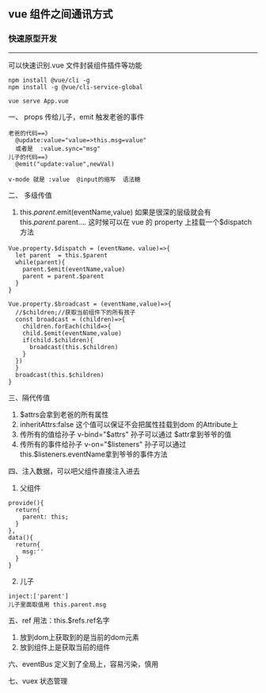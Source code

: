 ## vue 组件之间通讯方式

### 快速原型开发

---

可以快速识别.vue 文件封装组件插件等功能

```
npm install @vue/cli -g
npm install -g @vue/cli-service-global

vue serve App.vue
```

一、 props 传给儿子，emit 触发老爸的事件

```
老爸的代码==》
  @update:value="value=>this.msg=value"
  或者是  :value.sync="msg"
儿子的代码==》
  @emit("update:value",newVal)
```

```
v-mode 就是 :value  @input的缩写  语法糖
```

二、 多级传值

1. this.$parent.$emit(eventName,value)
   如果是很深的层级就会有 this.$parent.$parent....
   这时候可以在 vue 的 property 上挂载一个\$dispatch 方法

```
Vue.property.$dispatch = (eventName，value)=>{
  let parent  = this.$parent
  while(parent){
    parent.$emit(eventName,value)
    parent = parent.$parent
  }
}
```

```
Vue.property.$broadcast = (eventName,value)=>{
  //$children;//获取当前组件下的所有孩子
  const broadcast = (children)=>{
    children.forEach(child=>{
    child.$emit(eventName,value)
    if(child.$children){
      broadcast(this.$children)
    }
  })
  }
  broadcast(this.$children)
}

```
三、隔代传值  
  1.  $attrs会拿到老爸的所有属性
  2.  inheritAttrs:false 这个值可以保证不会把属性挂载到dom 的Attribute上
  3.  传所有的值给孙子 v-bind="$attrs"  孙子可以通过 $attr拿到爷爷的值
  4.  传所有的事件给孙子 v-on="$listeners" 孙子可以通过this.$listeners.eventName拿到爷爷的事件方法

四、注入数据，可以吧父组件直接注入进去
  1.  父组件 
  ```
  provide(){
    return{
      parent: this;
    }
  },
  data(){
    return{
      msg:''
    }
  }
  ```
  2. 儿子
```
inject:['parent']
儿子里面取值用 this.parent.msg
```

五、ref  用法：this.$refs.ref名字
  1. 放到dom上获取到的是当前的dom元素
  2. 放到组件上是获取当前的组件

六、eventBus 定义到了全局上，容易污染，慎用

七、vuex 状态管理